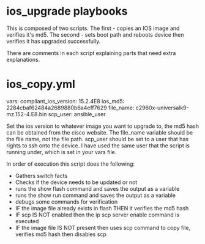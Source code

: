 # ios_upgrade playbooks

This is composed of two scripts.
The first - copies an IOS image and verifies it's md5.
The second - sets boot path and reboots device then verifies it has upgraded successfully.

There are comments in each script explaining parts that need extra explanations.

ios_copy.yml
============================================

  vars: 
    compliant_ios_version: 15.2.4E8
    ios_md5: 2284cbaf62484a2689880b6a4eff7629
    file_name: c2960x-universalk9-mz.152-4.E8.bin
    scp_user: ansible_user

Set the ios version to whatever image you want to upgrade to, the md5 hash can be obtained from the cisco website.
The file_name variable should be the file name, not the file path.
scp_user should be set to a user that has rights to ssh onto the device. I have used the same user that the script is running under, which is set in your vars file.

In order of execution this script does the following:

* Gathers switch facts
* Checks if the device needs to be updated or not
* runs the show flash command and saves the output as a variable
* runs the show run command and saves the output as a variable
* debugs some commands for verification
* IF the image file already exists in flash THEN it verifies the md5 hash
* IF scp IS NOT enabled then the ip scp server enable command is executed
* IF the image file IS NOT present then uses scp command to copy file, verifies md5 hash then disables scp